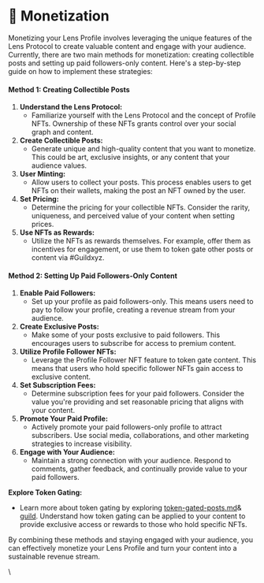 # 💸 Monetization

Monetizing your Lens Profile involves leveraging the unique features of the Lens Protocol to create valuable content and engage with your audience. Currently, there are two main methods for monetization: creating collectible posts and setting up paid followers-only content. Here's a step-by-step guide on how to implement these strategies:

#### Method 1: Creating Collectible Posts

1. **Understand the Lens Protocol:**
   * Familiarize yourself with the Lens Protocol and the concept of Profile NFTs. Ownership of these NFTs grants control over your social graph and content.
2. **Create Collectible Posts:**
   * Generate unique and high-quality content that you want to monetize. This could be art, exclusive insights, or any content that your audience values.
3. **User Minting:**
   * Allow users to collect your posts. This process enables users to get NFTs on their wallets, making the post an NFT owned by the user.
4. **Set Pricing:**
   * Determine the pricing for your collectible NFTs. Consider the rarity, uniqueness, and perceived value of your content when setting prices.
5. **Use NFTs as Rewards:**
   * Utilize the NFTs as rewards themselves. For example, offer them as incentives for engagement, or use them to token gate other posts or content via #Guildxyz.

#### Method 2: Setting Up Paid Followers-Only Content

1. **Enable Paid Followers:**
   * Set up your profile as paid followers-only. This means users need to pay to follow your profile, creating a revenue stream from your audience.
2. **Create Exclusive Posts:**
   * Make some of your posts exclusive to paid followers. This encourages users to subscribe for access to premium content.
3. **Utilize Profile Follower NFTs:**
   * Leverage the Profile Follower NFT feature to token gate content. This means that users who hold specific follower NFTs gain access to exclusive content.
4. **Set Subscription Fees:**
   * Determine subscription fees for your paid followers. Consider the value you're providing and set reasonable pricing that aligns with your content.
5. **Promote Your Paid Profile:**
   * Actively promote your paid followers-only profile to attract subscribers. Use social media, collaborations, and other marketing strategies to increase visibility.
6. **Engage with Your Audience:**
   * Maintain a strong connection with your audience. Respond to comments, gather feedback, and continually provide value to your paid followers.

**Explore Token Gating:**

* Learn more about token gating by exploring [token-gated-posts.md](token-gated-posts.md "mention")& [guild](../../integrations/guild/ "mention"). Understand how token gating can be applied to your content to provide exclusive access or rewards to those who hold specific NFTs.

By combining these methods and staying engaged with your audience, you can effectively monetize your Lens Profile and turn your content into a sustainable revenue stream.

\
